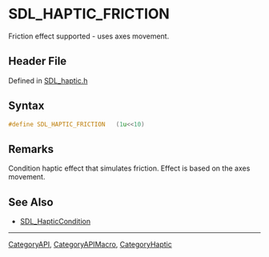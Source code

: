 # SDL_HAPTIC_FRICTION

Friction effect supported - uses axes movement.

## Header File

Defined in [SDL_haptic.h](https://github.com/libsdl-org/SDL/blob/SDL2/include/SDL_haptic.h)

## Syntax

```c
#define SDL_HAPTIC_FRICTION   (1u<<10)
```

## Remarks

Condition haptic effect that simulates friction. Effect is based on the
axes movement.

## See Also

- [SDL_HapticCondition](SDL_HapticCondition)

----
[CategoryAPI](CategoryAPI), [CategoryAPIMacro](CategoryAPIMacro), [CategoryHaptic](CategoryHaptic)

